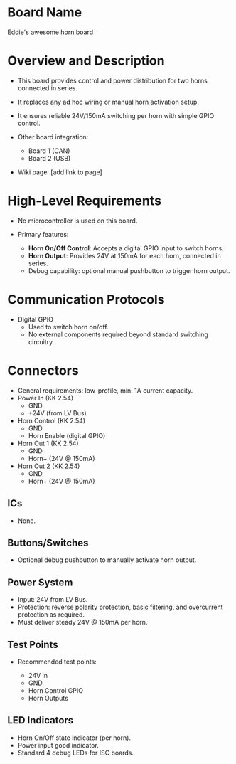 # Board Name
Eddie's awesome horn board

# Overview and Description

- This board provides control and power distribution for two horns connected in series.
- It replaces any ad hoc wiring or manual horn activation setup.
- It ensures reliable 24V/150mA switching per horn with simple GPIO control.
- Other board integration:

  - Board 1 (CAN)
  - Board 2 (USB)
- Wiki page: \[add link to page]

# High-Level Requirements

- No microcontroller is used on this board.
- Primary features:

  - **Horn On/Off Control**: Accepts a digital GPIO input to switch horns.
  - **Horn Output**: Provides 24V at 150mA for each horn, connected in series.
  - Debug capability: optional manual pushbutton to trigger horn output.

# Communication Protocols

- Digital GPIO
  - Used to switch horn on/off.
  - No external components required beyond standard switching circuitry.

# Connectors

- General requirements: low-profile, min. 1A current capacity.
- Power In (KK 2.54)
  - GND
  - +24V (from LV Bus)
- Horn Control (KK 2.54)
  - GND
  - Horn Enable (digital GPIO)
- Horn Out 1 (KK 2.54)
  - GND
  - Horn+ (24V @ 150mA)
- Horn Out 2 (KK 2.54)
  - GND
  - Horn+ (24V @ 150mA)

## ICs

- None.

## Buttons/Switches

- Optional debug pushbutton to manually activate horn output.

## Power System

- Input: 24V from LV Bus.
- Protection: reverse polarity protection, basic filtering, and overcurrent protection as required.
- Must deliver steady 24V @ 150mA per horn.

## Test Points

- Recommended test points:

  - 24V in
  - GND
  - Horn Control GPIO
  - Horn Outputs

## LED Indicators

- Horn On/Off state indicator (per horn).
- Power input good indicator.
- Standard 4 debug LEDs for ISC boards.
